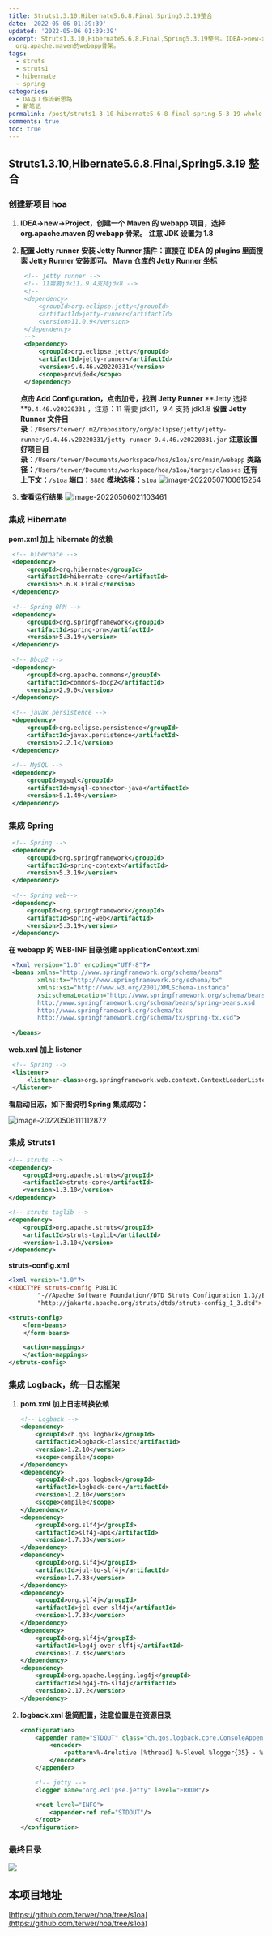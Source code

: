 ```yaml
---
title: Struts1.3.10,Hibernate5.6.8.Final,Spring5.3.19整合
date: '2022-05-06 01:39:39'
updated: '2022-05-06 01:39:39'
excerpt: Struts1.3.10,Hibernate5.6.8.Final,Spring5.3.19整合。IDEA->new->Project，创建一个Maven的webapp项目，选择
  org.apache.maven的webapp骨架。
tags:
  - struts
  - struts1
  - hibernate
  - spring
categories:
  - OA与工作流新思路
  - 新笔记
permalink: /post/struts1-3-10-hibernate5-6-8-final-spring-5-3-19-whole.html
comments: true
toc: true
---
```

## Struts1.3.10,Hibernate5.6.8.Final,Spring5.3.19 整合

### 创建新项目 hoa

1. **IDEA->new->Project，创建一个 Maven 的 webapp 项目，选择 org.apache.maven 的 webapp 骨架。**
   **注意 JDK 设置为 1.8**
2. **配置 Jetty runner**
   **安装 Jetty Runner 插件：直接在 IDEA 的 plugins 里面搜索 Jetty Runner 安装即可。**
   **Mavn 仓库的 Jetty Runner 坐标**
   ```xml
    <!-- jetty runner -->
    <!-- 11需要jdk11，9.4支持jdk8 -->
    <!--
    <dependency>
        <groupId>org.eclipse.jetty</groupId>
        <artifactId>jetty-runner</artifactId>
        <version>11.0.9</version>
    </dependency>
    -->
    <dependency>
        <groupId>org.eclipse.jetty</groupId>
        <artifactId>jetty-runner</artifactId>
        <version>9.4.46.v20220331</version>
        <scope>provided</scope>
    </dependency>
   ```

   **点击 Add Configuration，点击加号，找到 Jetty Runner**
   **Jetty 选择 **`9.4.46.v20220331` ，注意：11 需要 jdk11，9.4 支持 jdk1.8
   **设置 Jetty Runner 文件目录：**`/Users/terwer/.m2/repository/org/eclipse/jetty/jetty-runner/9.4.46.v20220331/jetty-runner-9.4.46.v20220331.jar`
   **注意设置好项目目录：**`/Users/terwer/Documents/workspace/hoa/s1oa/src/main/webapp`
   **类路径：**`/Users/terwer/Documents/workspace/hoa/s1oa/target/classes`
   **还有上下文：**`/s1oa`
   **端口：**`8880`
   **模块选择：**`s1oa`
   ![image-20220507100615254](https://img1.terwer.space/20220507100615.png)
3. **查看运行结果**
   ![image-20220506021103461](https://img1.terwer.space/20220506021621.png)

### 集成 Hibernate

**pom.xml 加上 hibernate 的依赖**

```xml
 <!-- hibernate -->
 <dependency>
     <groupId>org.hibernate</groupId>
     <artifactId>hibernate-core</artifactId>
     <version>5.6.8.Final</version>
 </dependency>
 
 <!-- Spring ORM -->
 <dependency>
     <groupId>org.springframework</groupId>
     <artifactId>spring-orm</artifactId>
     <version>5.3.19</version>
 </dependency>
 
 <!-- Dbcp2 -->
 <dependency>
     <groupId>org.apache.commons</groupId>
     <artifactId>commons-dbcp2</artifactId>
     <version>2.9.0</version>
 </dependency>
 
 <!-- javax persistence -->
 <dependency>
     <groupId>org.eclipse.persistence</groupId>
     <artifactId>javax.persistence</artifactId>
     <version>2.2.1</version>
 </dependency>
 
 <!-- MySQL -->
 <dependency>
     <groupId>mysql</groupId>
     <artifactId>mysql-connector-java</artifactId>
     <version>5.1.49</version>
 </dependency>
```

### 集成 Spring

```xml
 <!-- Spring -->
 <dependency>
     <groupId>org.springframework</groupId>
     <artifactId>spring-context</artifactId>
     <version>5.3.19</version>
 </dependency>
 
 <!-- Spring web-->
 <dependency>
     <groupId>org.springframework</groupId>
     <artifactId>spring-web</artifactId>
     <version>5.3.19</version>
 </dependency>
```

**在 webapp 的 WEB-INF 目录创建 applicationContext.xml**

```xml
 <?xml version="1.0" encoding="UTF-8"?>
 <beans xmlns="http://www.springframework.org/schema/beans"
        xmlns:tx="http://www.springframework.org/schema/tx"
        xmlns:xsi="http://www.w3.org/2001/XMLSchema-instance"
        xsi:schemaLocation="http://www.springframework.org/schema/beans
        http://www.springframework.org/schema/beans/spring-beans.xsd
        http://www.springframework.org/schema/tx
        http://www.springframework.org/schema/tx/spring-tx.xsd">
 
 </beans>
```

**web.xml 加上 listener**

```xml
 <!-- Spring -->
 <listener>
     <listener-class>org.springframework.web.context.ContextLoaderListener</listener-class>
 </listener>
```

**看启动日志，如下图说明 Spring 集成成功：**

![image-20220506111112872](https://img1.terwer.space/20220506111113.png)

### 集成 Struts1

```xml
<!-- struts -->
<dependency>
    <groupId>org.apache.struts</groupId>
    <artifactId>struts-core</artifactId>
    <version>1.3.10</version>
</dependency>

<!-- struts taglib -->
<dependency>
    <groupId>org.apache.struts</groupId>
    <artifactId>struts-taglib</artifactId>
    <version>1.3.10</version>
</dependency>
```

**struts-config.xml**

```xml
<?xml version="1.0"?>
<!DOCTYPE struts-config PUBLIC
        "-//Apache Software Foundation//DTD Struts Configuration 1.3//EN"
        "http://jakarta.apache.org/struts/dtds/struts-config_1_3.dtd">

<struts-config>
    <form-beans>
    </form-beans>

    <action-mappings>
    </action-mappings>
</struts-config>
```

### 集成 Logback，统一日志框架

1. **pom.xml 加上日志转换依赖**

   ```xml
   <!-- Logback -->
   <dependency>
       <groupId>ch.qos.logback</groupId>
       <artifactId>logback-classic</artifactId>
       <version>1.2.10</version>
       <scope>compile</scope>
   </dependency>
   <dependency>
       <groupId>ch.qos.logback</groupId>
       <artifactId>logback-core</artifactId>
       <version>1.2.10</version>
       <scope>compile</scope>
   </dependency>
   <dependency>
       <groupId>org.slf4j</groupId>
       <artifactId>slf4j-api</artifactId>
       <version>1.7.33</version>
   </dependency>
   <dependency>
       <groupId>org.slf4j</groupId>
       <artifactId>jul-to-slf4j</artifactId>
       <version>1.7.33</version>
   </dependency>
   <dependency>
       <groupId>org.slf4j</groupId>
       <artifactId>jcl-over-slf4j</artifactId>
       <version>1.7.33</version>
   </dependency>
   <dependency>
       <groupId>org.slf4j</groupId>
       <artifactId>log4j-over-slf4j</artifactId>
       <version>1.7.33</version>
   </dependency>
   <dependency>
       <groupId>org.apache.logging.log4j</groupId>
       <artifactId>log4j-to-slf4j</artifactId>
       <version>2.17.2</version>
   </dependency>
   ```
2. **logback.xml 极简配置，注意位置是在资源目录**

   ```xml
   <configuration>
       <appender name="STDOUT" class="ch.qos.logback.core.ConsoleAppender">　　　　
           <encoder>　　　　　　　　
               <pattern>%-4relative [%thread] %-5level %logger{35} - %msg %n</pattern>　　　
           </encoder>
       </appender>
   
       <!-- jetty -->
       <logger name="org.eclipse.jetty" level="ERROR"/>
   
       <root level="INFO">　　　
           <appender-ref ref="STDOUT"/>　
       </root>
   </configuration>
   ```

### 最终目录

![](https://img1.terwer.space/20220528141534.png)

## 本项目地址

[https://github.com/terwer/hoa/tree/s1oa](https://github.com/terwer/hoa/tree/s1oa)